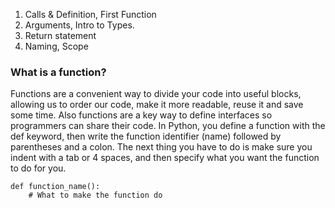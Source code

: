 1. Calls & Definition, First Function 
1. Arguments, Intro to Types.
1. Return statement
1. Naming, Scope

### What is a function?
Functions are a convenient way to divide your code into useful blocks, allowing us to order our code, make it more readable, reuse it and save some time. Also functions are a key way to define interfaces so programmers can share their code.
In Python, you define a function with the def keyword, then write the function identifier (name) followed by parentheses and a colon.
The next thing you have to do is make sure you indent with a tab or 4 spaces, and then specify what you want the function to do for you.

```
def function_name():
    # What to make the function do
```
